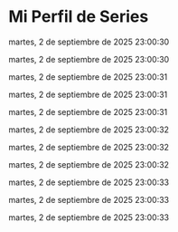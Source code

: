﻿# Mi Perfil de Series

martes, 2 de septiembre de 2025 23:00:30



martes, 2 de septiembre de 2025 23:00:30



martes, 2 de septiembre de 2025 23:00:31



martes, 2 de septiembre de 2025 23:00:31



martes, 2 de septiembre de 2025 23:00:31



martes, 2 de septiembre de 2025 23:00:32



martes, 2 de septiembre de 2025 23:00:32



martes, 2 de septiembre de 2025 23:00:32



martes, 2 de septiembre de 2025 23:00:33



martes, 2 de septiembre de 2025 23:00:33



martes, 2 de septiembre de 2025 23:00:33


